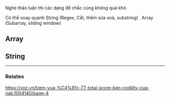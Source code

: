 

Nghe thảo luận thì các dạng đề chắc cũng không quá khó.

Có thể xoay quanh String (Regex, Cắt, thêm sửa xoá, substring) . Array (Subarray, sliding window)


## Array

## String



----
### Relates

https://voz.vn/t/em-vua-%C4%91c-77-total-score-ben-codility-cua-nab.1004140/page-4

